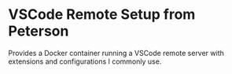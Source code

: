 # VSCode Remote Setup from Peterson

Provides a Docker container running
a VSCode remote server with extensions
and configurations I commonly use.
